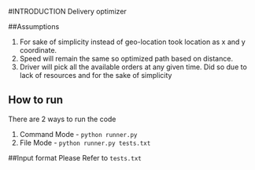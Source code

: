 #INTRODUCTION
Delivery optimizer

##Assumptions
1. For sake of simplicity instead of geo-location took location as x and y coordinate.
2. Speed will remain the same so optimized path based on distance.
3. Driver will pick all the available orders at any given time. Did so due to lack of resources and for the sake of simplicity

## How to run
There are 2 ways to run the code
1. Command Mode - `python runner.py`
2. File Mode - `python runner.py tests.txt`

##Input format
Please Refer to `tests.txt`
